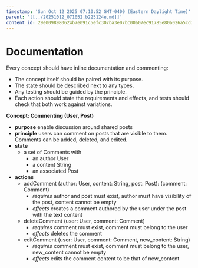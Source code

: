 ```yaml
---
timestamp: 'Sun Oct 12 2025 07:10:52 GMT-0400 (Eastern Daylight Time)'
parent: '[[../20251012_071052.b225124e.md]]'
content_id: 29e0098980624b7e091c5efc307ba3e07bc00a07ec91785e80a026a5cd306f43
---
```


# Documentation

Every concept should have inline documentation and commenting:

* The concept itself should be paired with its purpose.
* The state should be described next to any types.
* Any testing should be guided by the principle.
* Each action should state the requirements and effects, and tests should check that both work against variations.

**Concept: Commenting (User, Post)**

* **purpose** enable discussion around shared posts
* **principle** users can comment on posts that are visible to them. Comments can be added, deleted, and edited.
* **state**
  * a set of Comments with
    * an author User
    * a content String
    * an associated Post
* **actions**
  * addComment (author: User, content: String, post: Post): (comment: Comment)
    * *requires* author and post must exist, author must have visibility of the post, content cannot be empty
    * *effects* creates a comment authored by the user under the post with the text content
  * deleteComment (user: User, comment: Comment)
    * *requires* comment must exist, comment must belong to the user
    * *effects* deletes the comment
  * editComment (user: User, comment: Comment, new\_content: String)
    * *requires* comment must exist, comment must belong to the user, new\_content cannot be empty
    * *effects* edits the comment content to be that of new\_content

